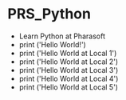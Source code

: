 # PRS_Python
<ul>
<li>Learn Python at Pharasoft </li>
<li>print ('Hello World!') </li>
<li>print ('Hello World at Local 1') </li>
<li>print ('Hello World at Local 2') </li>
<li>print ('Hello World at Local 3') </li>
<li>print ('Hello World at Local 4') </li>
<li>print ('Hello World at Local 5') </li>
</ul>